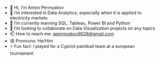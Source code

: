 - 👋 Hi, I’m Anton Permyakov
- 👀 I’m interested in Data Analytics, especially when it is applied to electricity markets
- 🌱 I’m currently learning SQL, Tableau, Power BI and Python
- 💞️ I’m looking to collaborate on Data Visualization projects on any topics
- 📫 How to reach me: apermyakov9026@gmail.com
- 😄 Pronouns: He/Him
- ⚡ Fun fact: I played for a Cypriot paintball team at a european tournament

<!---
AntonP9026/AntonP9026 is a ✨ special ✨ repository because its `README.md` (this file) appears on your GitHub profile.
You can click the Preview link to take a look at your changes.
--->
